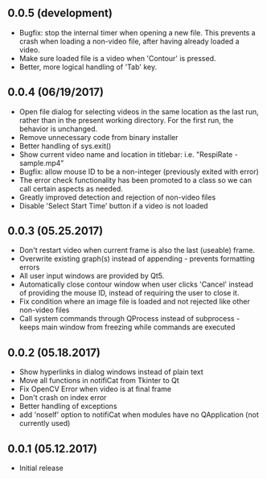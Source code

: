 ## 0.0.5 (development)
 * Bugfix: stop the internal timer when opening a new file. This prevents a
    crash when loading a non-video file, after having already loaded a video.
 * Make sure loaded file is a video when 'Contour' is pressed.
 * Better, more logical handling of 'Tab' key.

## 0.0.4 (06/19/2017)
 * Open file dialog for selecting videos in the same location as the last run,
    rather than in the present working directory. For the first run, the
    behavior is unchanged.
 * Remove unnecessary code from binary installer
 * Better handling of sys.exit()
 * Show current video name and location in titlebar: i.e. "RespiRate - sample.mp4"
 * Bugfix: allow mouse ID to be a non-integer (previously exited with error)
 * The error check functionality has been promoted to a class so we can call
     certain aspects as needed.
 * Greatly improved detection and rejection of non-video files
 * Disable 'Select Start Time' button if a video is not loaded

## 0.0.3 (05.25.2017)
 * Don't restart video when current frame is also the last (useable) frame.
 * Overwrite existing graph(s) instead of appending - prevents formatting errors
 * All user input windows are provided by Qt5.
 * Automatically close contour window when user clicks 'Cancel' instead of
    providing the mouse ID, instead of requiring the user to close it.
 * Fix condition where an image file is loaded and not rejected like other
    non-video files
 * Call system commands through QProcess instead of subprocess - keeps main
    window from freezing while commands are executed

## 0.0.2 (05.18.2017)
 * Show hyperlinks in dialog windows instead of plain text
 * Move all functions in notifiCat from Tkinter to Qt
 * Fix OpenCV Error when video is at final frame
 * Don't crash on index error
 * Better handling of exceptions
 * add 'noself' option to notifiCat when modules have no QApplication (not currently used)

## 0.0.1 (05.12.2017)
 * Initial release
